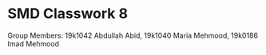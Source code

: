 # SMD Classwork 8

Group Members: 19k1042 Abdullah Abid, 19k1040 Maria Mehmood, 19k0186 Imad Mehmood